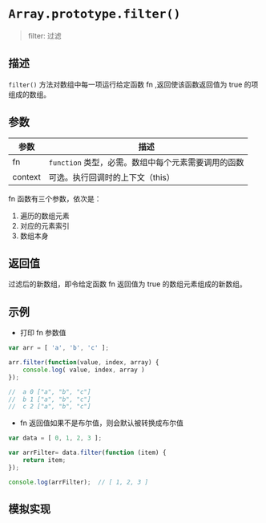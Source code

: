 # `Array.prototype.filter()`

> filter: 过滤 

## 描述

`filter()` 方法对数组中每一项运行给定函数 fn ,返回使该函数返回值为 true 的项组成的数组。

## 参数

参数 | 描述
--- | ---
fn | `function` 类型，必需。数组中每个元素需要调用的函数
context | 可选。执行回调时的上下文（this）

fn 函数有三个参数，依次是：
1. 遍历的数组元素
2. 对应的元素索引
3. 数组本身

## 返回值

过滤后的新数组，即令给定函数 fn 返回值为 true 的数组元素组成的新数组。

## 示例

+ 打印 fn 参数值

```js
var arr = [ 'a', 'b', 'c' ];

arr.filter(function(value, index, array) {
    console.log( value, index, array )
});

//  a 0 ["a", "b", "c"]
//  b 1 ["a", "b", "c"]
//  c 2 ["a", "b", "c"]
```

+ fn 返回值如果不是布尔值，则会默认被转换成布尔值

```js
var data = [ 0, 1, 2, 3 ];

var arrFilter= data.filter(function (item) {
    return item;
});

console.log(arrFilter);  // [ 1, 2, 3 ]
```

## 模拟实现

```js
```
